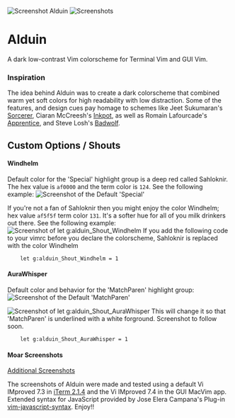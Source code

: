 ![Screenshot Alduin](https://cloud.githubusercontent.com/assets/11221489/12768994/d08b5f52-c9c8-11e5-81ec-aa05577e41a6.jpg)
![Screenshots](https://cloud.githubusercontent.com/assets/11221489/12999986/04b10b86-d10a-11e5-8316-60244d303334.jpg)

# Alduin #

A dark low-contrast Vim colorscheme for Terminal Vim and GUI Vim. 

### Inspiration ###

The idea behind Alduin was to create a dark colorscheme that combined warm yet soft colors for high readability with low distraction. Some of the features, and design cues pay homage to schemes like Jeet Sukumaran's [Sorcerer](http://jeetworks.org/sorcerer/), Ciaran McCreesh's [Inkpot](https://github.com/ciaranm/inkpot), as well as Romain Lafourcade's [Apprentice](https://github.com/romainl/Apprentice), and Steve Losh's [Badwolf](https://github.com/sjl/badwolf).


## Custom Options / Shouts ##


#### Windhelm ####

Default color for the 'Special' highlight group is a deep red called Sahloknir. The hex value is `af0000` and the term color is `124`. See the following example: 
![Screenshot of the Default 'Special'](https://cloud.githubusercontent.com/assets/11221489/12860314/9da27798-cc10-11e5-94ca-fac73f3e0910.png)

If you're not a fan of Sahloknir then you might enjoy the color Windhelm; hex value `af5f5f` term color `131`. It's a  softer hue for all of you milk drinkers out there. See the following example:
![Screenshot of let g:alduin_Shout_Windhelm](https://cloud.githubusercontent.com/assets/11221489/12860321/aafd15e2-cc10-11e5-8b00-30336cd6ec3b.png)
If you add the following code to your vimrc before you declare the colorscheme, Sahloknir is replaced with the color Windhelm

        let g:alduin_Shout_Windhelm = 1


#### AuraWhisper ####

Default color and behavior for the 'MatchParen' highlight group:
![Screenshot of the Default 'MatchParen'](https://cloud.githubusercontent.com/assets/11221489/12860334/bbdf7d0a-cc10-11e5-9840-b9fef787c284.png)

![Screenshot of let g:alduin_Shout_AuraWhisper](https://cloud.githubusercontent.com/assets/11221489/12860343/c3cf7844-cc10-11e5-8395-82bdc93030c9.png)
This will change it so that 'MatchParen' is underlined with a white forground. Screenshot to follow soon.

        let g:alduin_Shout_AuraWhisper = 1

#### Moar Screenshots ####
[Additional Screenshots](https://github.com/AlessandroYorba/Alduin/issues/5)

The screenshots of Alduin were made and tested using a default Vi IMproved 7.3 in [iTerm 2.1.4](https://www.iterm2.com) and the Vi IMproved 7.4 in the GUI MacVim app. Extended syntax for JavaScript provided by Jose Elera Campana's Plug-in [vim-javascript-syntax](https://github.com/jelera/vim-javascript-syntax). Enjoy!!
